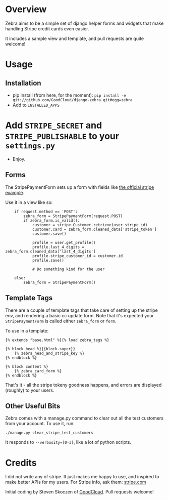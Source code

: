 Overview
========

Zebra aims to be a simple set of django helper forms and widgets that make handling Stripe credit cards even easier.

It includes a sample view and template, and pull requests are quite welcome!


Usage
=====

## Installation ##

* pip install (from here, for the moment): `pip install -e git://github.com/GoodCloud/django-zebra.git#egg=zebra`
* Add to `INSTALLED_APPS`
# Add `STRIPE_SECRET` and `STRIPE_PUBLISHABLE` to your `settings.py`
* Enjoy.


## Forms ##

The StripePaymentForm sets up a form with fields like [the official stripe example](https://gist.github.com/1204718#file_stripe_tutorial_page.html).

Use it in a view like so:

```
    if request.method == 'POST':
        zebra_form = StripePaymentForm(request.POST)
        if zebra_form.is_valid():
            customer = stripe.Customer.retrieve(user.stripe_id)
            customer.card = zebra_form.cleaned_data['stripe_token']
            customer.save()

            profile = user.get_profile()
            profile.last_4_digits = zebra_form.cleaned_data['last_4_digits']
            profile.stripe_customer_id = customer.id
            profile.save()

            # Do something kind for the user

    else:
        zebra_form = StripePaymentForm()
```

## Template Tags ##

There are a couple of template tags that take care of setting up the stripe env, and rendering a basic cc update form.  Note that it's expected your `StripePaymentForm` is called either `zebra_form` or `form`.

To use in a template:

```
{% extends "base.html" %}{% load zebra_tags %}

{% block head %}{{block.super}}
	{% zebra_head_and_stripe_key %}
{% endblock %}

{% block content %}
	{% zebra_card_form %}
{% endblock %}

```

That's it - all the stripe tokeny goodness happens, and errors are displayed (roughly) to your users.



## Other Useful Bits ##

Zebra comes with a manage.py command to clear out all the test customers from your account.  To use it, run:

```
./manage.py clear_stripe_test_customers
```

It responds to `--verbosity=[0-3]`, like a lot of python scripts.


Credits
=======

I did not write any of stripe.  It just makes me happy to use, and inspired to make better APIs for my users.  For Stripe info, ask them: [stripe.com](http://stripe.com)

Initial coding by Steven Skoczen of [GoodCloud](http://www.agoodcloud.com).  Pull requests welcome!



